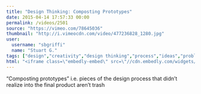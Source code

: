 ```yaml
---
title: "Design Thinking: Composting Prototypes"
date: 2015-04-14 17:57:33 00:00
permalink: /videos/2501
source: "https://vimeo.com/78645036"
thumbnail: "http://i.vimeocdn.com/video/477236828_1280.jpg"
user:
  username: "sbgriffi"
  name: "Stuart G."
tags: ["design","creativity","design thinking","process","ideas","problem solving","prototyping","iteration","hard work"]
html: "<iframe class=\"embedly-embed\" src=\"//cdn.embedly.com/widgets/media.html?src=https%3A%2F%2Fplayer.vimeo.com%2Fvideo%2F78645036&wmode=transparent&url=https%3A%2F%2Fvimeo.com%2F78645036&image=http%3A%2F%2Fi.vimeocdn.com%2Fvideo%2F477236828_1280.jpg&key=daaebf4d9cdd46779200162d0ca86e20&type=text%2Fhtml&schema=vimeo\" width=\"1280\" height=\"720\" scrolling=\"no\" frameborder=\"0\" allowfullscreen></iframe>"
---
```


“Composting prototypes” i.e. pieces of the design process that didn’t realize into the final product aren’t trash